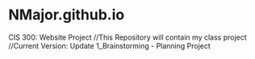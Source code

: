 # NMajor.github.io
CIS 300: Website Project
//This Repository will contain my class project 
//Current Version: Update 1_Brainstorming - Planning Project

